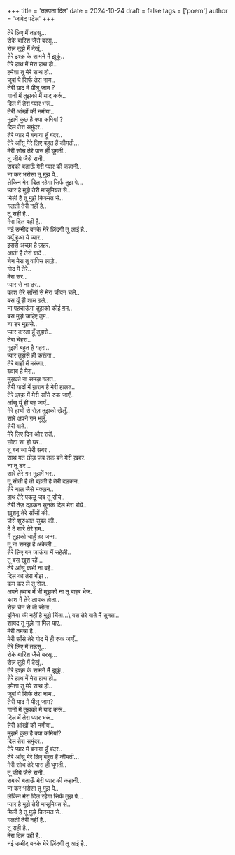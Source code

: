 +++ 
title = 'तड़पता दिल' 
date = 2024-10-24 
draft = false 
tags = ['poem'] 
author = 'जावेद पटेल'
+++


तेरे लिए मैं तड़सू...\
रोके बारिश जैसे बरसू...\
रोज़ तुझे मैं देखूं..\
तेरे इश्क़ के सामने मैं झुकूं..\
तेरे हाथ में मेरा हाथ हो..\
हमेशा तू मेरे साथ हो..\
जुबां पे सिर्फ तेरा नाम..\
तेरी याद में पीलू जाम ?\
गानों में तुझको मैं याद करूं..\
दिल में तेरा प्यार भरूं..\
तेरी आंखों की नमीया..\
मुझमें कुछ है क्या कमियां ?\
दिल तेरा समुंदर..\
तेरे प्यार में बनाया हूँ बंदर..\
तेरे आँसू मेरे लिए बहुत हैं कीमती...\
मेरी सोच तेरे पास ही घूमती..\
तू जीये जैसे रानी..\
सबको बताऊँ मेरी प्यार की कहानी..\
ना कर भरोसा तू मुझ पे..\
लेकिन मेरा दिल रहेगा सिर्फ तुझ पे...\
प्यार है मुझे तेरी मासूमियत से..\
मिली है तू मुझे किस्मत से..\
गलती तेरी नहीं है..\
तू सही है..\
मेरा दिल वही है..\
नई उम्मीद बनके मेरे ज़िंदगी तू आई है..\
क्यूँ हुआ ये प्यार..\
इससे अच्छा है ज़हर.\
आती है तेरी यादें ..\
चेन मेरा तू वापिस लाड़े..\
गोद में तेरे..\
मेरा सर..\
प्यार से ना डर..\
काश तेरे साँसों से मेरा जीवन चले..\
बस यूँ ही शाम ढले..\
ना पहचाऊंगा तुझको कोई ग़म..\
बस मुझे चाहिए तुम..\
ना डर मुझसे..\
प्यार करता हूँ तुझसे..\
तेरा चेहरा..\
मुझमें बहुत है गहरा..\
प्यार तुझसे ही करूंगा..\
तेरे बाहों में मरूंगा..\
ख़्वाब है मेरा..\
मुझको ना समझ गलत..\
तेरी यादों में ख़राब है मेरी हालत..\
तेरे इश्क़ में मेरी साँसे रुक जाएँ..\
आँसू यूँ ही बह जाएँ..\
मेरे हाथों से रोज़ तुझको खेलूँ..\
सारे अपने ग़म भूलूँ.\
तेरी बाते..\
मेरे लिए दिन और रातें..\
छोटा सा हो घर..\
तू बन जा मेरी सबर .\
साथ मत छोड़ जब तक बने मेरी ख़बर.\
ना तू डर ..\
सारे तेरे ग़म मुझमें भर..\
तू सोती है तो बढ़ती है तेरी दड़कन..\
तेरे गाल जैसे मक्खन..\
हाथ तेरे पकड़ू जब तू सोये..\
तेरी तेज़ दड़कन सुनके दिल मेरा रोये..\
ख़ुशबू तेरे साँसों की..\
जैसे शुरुआत सुबह की..\
दे दे सारे तेरे ग़म..\
मैं तुझको चाहूँ हर जन्म..\
तू ना समझ है अकेली...\
तेरे लिए बन जाऊंगा मैं सहेली..\
तू बस खुश रहें ..\
तेरे आँसू कभी ना बहें..\
दिल का तेरा बोझ ..\
कम कर ले तू रोज़..\
अपने ख़्वाब में भी मुझको ना तू बाहर भेज.\
काश मैं तेरे लायक होता..\
रोज़ चैन से तो सोता..\
दुनिया की नहीं है मुझे चिंता...\ 
बस तेरे बाते मैं सुनता..\
शायद तू मुझे ना मिल पाए..\
मेरी तमन्ना है..\
मेरी साँसे तेरे गोद में ही रुक जाएँ..\
तेरे लिए मैं तड़सू...\
रोके बारिश जैसे बरसू...\
रोज़ तुझे मैं देखूं..\
तेरे इश्क़ के सामने मैं झुकूं..\
तेरे हाथ में मेरा हाथ हो..\
हमेशा तू मेरे साथ हो..\
जुबां पे सिर्फ तेरा नाम..\
तेरी याद में पीलू जाम?\
गानों में तुझको मैं याद करूं..\
दिल में तेरा प्यार भरूं..\
तेरी आंखों की नमीया..\
मुझमें कुछ है क्या कमियां?\
दिल तेरा समुंदर..\
तेरे प्यार में बनाया हूँ बंदर..\
तेरे आँसू मेरे लिए बहुत हैं कीमती...\
मेरी सोच तेरे पास ही घूमती..\
तू जीये जैसे रानी..\
सबको बताऊँ मेरी प्यार की कहानी..\
ना कर भरोसा तू मुझ पे..\
लेकिन मेरा दिल रहेगा सिर्फ तुझ पे...\
प्यार है मुझे तेरी मासूमियत से..\
मिली है तू मुझे किस्मत से..\
गलती तेरी नहीं है..\
तू सही है..\
मेरा दिल वही है..\
नई उम्मीद बनके मेरे ज़िंदगी तू आई है..
